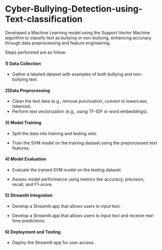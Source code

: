 # Cyber-Bullying-Detection-using-Text-classification
Developed a Machine Learning model using the Support Vector Machine algorithm to classify text as bullying or non-bullying, enhancing accuracy through data preprocessing and feature engineering.



Steps performed are as follow: 

#### 1) Data Collection
   
* Gather a labeled dataset with examples of both bullying and non-bullying text.

#### 2)Data Preprocessing

* Clean the text data (e.g., remove punctuation, convert to lowercase, tokenize).
* Perform text vectorization (e.g., using TF-IDF or word embeddings).

 #### 3) Model Training

 * Split the data into training and testing sets.

* Train the SVM model on the training dataset using the preprocessed text features.

#### 4) Model Evaluation

 * Evaluate the trained SVM model on the testing dataset.
   
*  Assess model performance using metrics like accuracy, precision, recall, and F1-score.

#### 5) Streamlit Integration

 * Develop a Streamlit app that allows users to input text.

* Develop a Streamlit app that allows users to input text and receive real-time predictions.

  
#### 6) Deployment and Testing

* Deploy the Streamlit app for user access.



